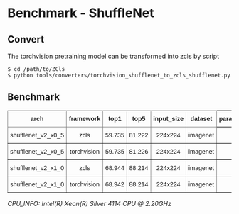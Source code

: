 
# Benchmark - ShuffleNet

## Convert

The torchvision pretraining model can be transformed into zcls by script

```
$ cd /path/to/ZCls
$ python tools/converters/torchvision_shufflenet_to_zcls_shufflenet.py
```

## Benchmark

<style type="text/css">
.tg  {border-collapse:collapse;border-spacing:0;}
.tg td{border-color:black;border-style:solid;border-width:1px;font-family:Arial, sans-serif;font-size:14px;
  overflow:hidden;padding:10px 5px;word-break:normal;}
.tg th{border-color:black;border-style:solid;border-width:1px;font-family:Arial, sans-serif;font-size:14px;
  font-weight:normal;overflow:hidden;padding:10px 5px;word-break:normal;}
.tg .tg-9wq8{border-color:inherit;text-align:center;vertical-align:middle}
.tg .tg-baqh{text-align:center;vertical-align:top}
.tg .tg-uzvj{border-color:inherit;font-weight:bold;text-align:center;vertical-align:middle}
.tg .tg-amwm{font-weight:bold;text-align:center;vertical-align:top}
</style>
<table class="tg">
<thead>
  <tr>
    <th class="tg-uzvj">arch</th>
    <th class="tg-uzvj">framework</th>
    <th class="tg-uzvj">top1</th>
    <th class="tg-uzvj">top5</th>
    <th class="tg-uzvj">input_size</th>
    <th class="tg-uzvj">dataset</th>
    <th class="tg-amwm">params_size/MB<br></th>
    <th class="tg-amwm">gflops<br></th>
    <th class="tg-amwm">cpu_infer/s</th>
  </tr>
</thead>
<tbody>
  <tr>
    <td class="tg-9wq8">shufflenet_v2_x0_5</td>
    <td class="tg-9wq8">zcls</td>
    <td class="tg-9wq8">59.735</td>
    <td class="tg-9wq8">81.222</td>
    <td class="tg-9wq8">224x224</td>
    <td class="tg-9wq8">imagenet</td>
    <td class="tg-baqh">5.214</td>
    <td class="tg-baqh">0.085</td>
    <td class="tg-baqh">0.015</td>
  </tr>
  <tr>
    <td class="tg-9wq8">shufflenet_v2_x0_5</td>
    <td class="tg-9wq8">torchvision</td>
    <td class="tg-9wq8">59.735</td>
    <td class="tg-9wq8">81.226</td>
    <td class="tg-9wq8">224x224</td>
    <td class="tg-9wq8">imagenet</td>
    <td class="tg-baqh">5.214</td>
    <td class="tg-baqh">0.085</td>
    <td class="tg-baqh">0.014</td>
  </tr>
  <tr>
    <td class="tg-9wq8">shufflenet_v2_x1_0</td>
    <td class="tg-9wq8">zcls</td>
    <td class="tg-9wq8">68.944</td>
    <td class="tg-9wq8">88.214</td>
    <td class="tg-9wq8">224x224</td>
    <td class="tg-9wq8">imagenet</td>
    <td class="tg-baqh">8.692</td>
    <td class="tg-baqh">0.298</td>
    <td class="tg-baqh">0.021</td>
  </tr>
  <tr>
    <td class="tg-9wq8">shufflenet_v2_x1_0</td>
    <td class="tg-9wq8">torchvision</td>
    <td class="tg-9wq8">68.942</td>
    <td class="tg-9wq8">88.214</td>
    <td class="tg-9wq8">224x224</td>
    <td class="tg-9wq8">imagenet</td>
    <td class="tg-baqh">8.692</td>
    <td class="tg-baqh">0.298</td>
    <td class="tg-baqh">0.021</td>
  </tr>
</tbody>
</table>

*CPU_INFO: Intel(R) Xeon(R) Silver 4114 CPU @ 2.20GHz*